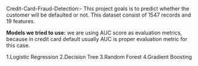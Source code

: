 Credit-Card-Fraud-Detection:-
This project goals is to predict whether the customer will be defaulted or not. This dataset consist of 1547 records and 19 features.


**Models we tried to use:**
we are using AUC score as evaluation metrics, because in credit card default usually AUC is proper evaluation metric for this case.

1.Logistic Regression
2.Decision Tree
3.Random Forest
4.Gradient Boosting

